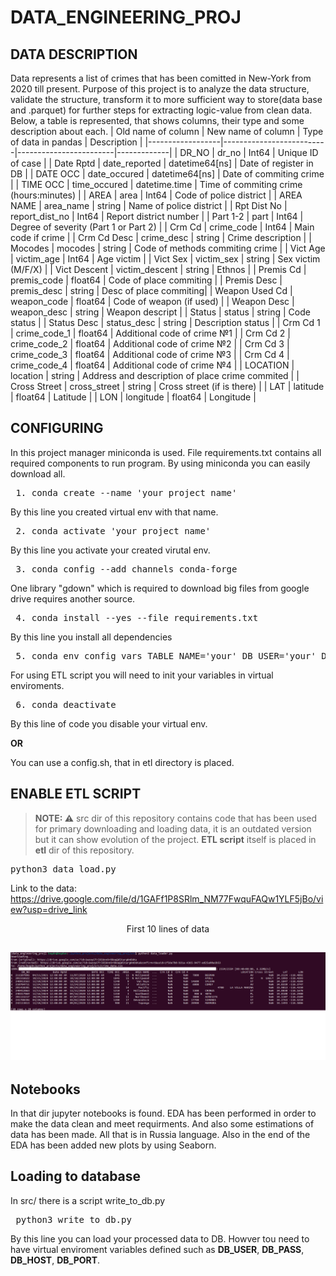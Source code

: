 # DATA_ENGINEERING_PROJ
## DATA DESCRIPTION
Data represents a list of crimes that has been comitted in New-York from 2020 till present.
Purpose of this project is to analyze the data structure, validate the structure, transform it to more sufficient way to store(data base and .parquet) for further steps for extracting logic-value from clean data.
Below, a table is represented, that shows columns, their type and some description about each. 
| Old name of column | New name of column     | Type of data in pandas | Description |
|------------------|--------------------------|------------------------|-------------|
| DR_NO            | dr_no              | Int64               | Unique ID of case |
| Date Rptd        | date_reported      | datetime64[ns]      | Date of register in DB |
| DATE OCC         | date_occured       | datetime64[ns]      | Date of commiting crime |
| TIME OCC         | time_occured       | datetime.time       | Time of commiting crime (hours:minutes) |
| AREA             | area               | Int64               | Code of police district |
| AREA NAME        | area_name          | string              | Name of police district |
| Rpt Dist No      | report_dist_no     | Int64               | Report district number |
| Part 1-2         | part               | Int64               | Degree of severity (Part 1 or Part 2) |
| Crm Cd           | crime_code         | Int64               | Main code if crime |
| Crm Cd Desc      | crime_desc         | string              | Crime description |
| Mocodes          | mocodes            | string              | Code of methods commiting crime |
| Vict Age         | victim_age         | Int64               | Age victim |
| Vict Sex         | victim_sex         | string              | Sex victim (M/F/X) |
| Vict Descent     | victim_descent     | string              | Ethnos |
| Premis Cd        | premis_code        | float64             | Code of place commiting |
| Premis Desc      | premis_desc        | string              | Desc of place commiting|
| Weapon Used Cd   | weapon_code        | float64             | Code of weapon (if used) |
| Weapon Desc      | weapon_desc        | string              | Weapon descript |
| Status           | status             | string              | Code status |
| Status Desc      | status_desc        | string              | Description status |
| Crm Cd 1         | crime_code_1       | float64             | Additional code of crime №1 |
| Crm Cd 2         | crime_code_2       | float64             | Additional code of crime №2 |
| Crm Cd 3         | crime_code_3       | float64             | Additional code of crime №3 |
| Crm Cd 4         | crime_code_4       | float64             | Additional code of crime №4 |
| LOCATION         | location           | string              | Address and description of place crime commited |
| Cross Street     | cross_street       | string              | Cross street (if is there) |
| LAT              | latitude           | float64             | Latitude |
| LON              | longitude          | float64             | Longitude |

## CONFIGURING
In this project manager miniconda is used.
File requirements.txt contains all required components to run program. 
By using miniconda you can easily download all.
<pre> 1. conda create --name 'your_project_name' </pre> By this line you created virtual env with that name.
<pre> 2. conda activate 'your_project_name' </pre> By this line you activate your created virutal env.
<pre> 3. conda config --add channels conda-forge </pre> One library "gdown" which is required to download big files from google drive requires another source.
<pre> 4. conda install --yes --file requirements.txt </pre> By this line you install all dependencies
<pre> 5. conda env config vars TABLE_NAME='your' DB_USER='your' DB_PASS='your' DB_HOST='your' DB_PORT='your' </pre> For using ETL script you will need to init your variables in virtual enviroments.
<pre> 6. conda deactivate </pre> By this line of code you disable your virtual env.

__OR__

You can use a config.sh, that in etl directory is placed.

## ENABLE ETL SCRIPT
> **NOTE: :warning:**
> src dir of this repository contains code that has been used for primary downloading and loading data, it is an outdated version but it can show evolution of the project. __ETL script__ itself is 
> placed in __etl__ dir of this repository.
<pre>python3 data_load.py</pre>

Link to the data: https://drive.google.com/file/d/1GAFf1P8SRlm_NM77FwquFAQw1YLF5jBo/view?usp=drive_link

<p align="center">First 10 lines of data</p>

![FIRST 10 lines of data](images/screenshot.png)
---
## Notebooks

In that dir jupyter notebooks is found. EDA has been performed in order to make the data clean and meet requirments.
And also some estimations of data has been made. All that is in Russia language. Also in the end of the EDA has been added new plots by using Seaborn.

## Loading to database

In src/ there is a script write_to_db.py

<pre> python3 write_to_db.py </pre> 
By this line you can load your processed data to DB. Howver tou need to have virtual enviroment variables defined
such as __DB_USER__, __DB_PASS__, __DB_HOST__, __DB_PORT__.


 
